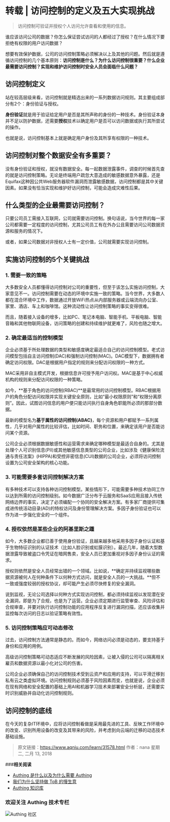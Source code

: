 # 转载 | 访问控制的定义及五大实现挑战

> 访问控制可验证并授权个人访问允许查看和使用的信息。

<!-- more -->

谁应该访问公司的数据？你怎么保证尝试访问的人都经过了授权？在什么情况下要拒绝有权限的用户访问数据？

想要有效保护数据，公司的访问控制策略必须解决以上及其他的问题。然后就是遵循访问控制的几个基本原则：**访问控制是什么？为什么访问控制很重要？什么企业最需要访问控制？实现和维护访问控制时安全人员会面临什么问题？**

## **访问控制定义**

站在较高层级来看，访问控制就是精选出来的一系列数据访问规则。其主要组成部分有2个：身份验证与授权。

**身份验证**就是用于验证给定用户是否是其所声称的身份的一种技术。身份验证本身并不足以防护数据，还需要**授权**技术以确定用户是否可以访问数据或执行其所尝试的操作。

也就是说，访问控制基本上就是确定用户身份及其所享有权限的一种技术。

## **访问控制对整个数据安全有多重要？**

没有身份验证和授权，就没有数据安全。每一起数据泄露事件，调查的时候首先查的就是访问控制策略。无论是终端用户疏忽大意造成的敏感数据意外暴露，还是Equifax这种因公共Web服务器软件漏洞而泄露敏感数据，访问控制都是其中关键因素。如果没有恰当实现和维护好访问控制，可能会造成灾难性后果。

## **什么类型的企业最需要访问控制？**

只要公司员工需接入互联网，公司就需要访问控制。换句话说，当今世界的每一家公司都需要一定程度的访问控制，尤其公司员工有在外办公且需要访问公司数据资源和服务的情况下。

或者，如果公司数据对非授权人士有一定价值，公司就需要实现访问控制。

## **实施访问控制的5个关键挑战**

### **1. 需要一致的策略**

大多数安全人员都懂得访问控制对公司的重要性，但至于该怎么实施访问控制，大家意见不一。访问控制需要在动态的环境中实施一致的策略。当今世界，大多数人都在混合环境中工作，数据通过开放WiFi热点从内部服务器或云端流向办公室、家里、酒店、车上和咖啡馆。这种流动性让访问控制策略的事实变得很难。

而且，随着接入设备的增多，比如PC、笔记本电脑、智能手机、平板电脑、智能音箱和其他物联网设备，访问策略的创建和持续维护就更难了，风险也随之增大。

### **2. 确定最适当的控制模型**

企业必须基于所处理数据的类型和敏感度确定最适合自己的访问控制模型。老式访问模型包括自主访问控制(DAC)和强制访问控制(MAC)。DAC模型下，数据拥有者确定访问权限。DAC是根据用户指定的规则来分配访问权限的一种方式。

MAC采用非自主模式开发，根据信息许可授予用户访问权。MAC是基于中心权威机构的规则来分配访问权限的一种策略。

如今，**基于角色的访问控制(RBAC)**是最常用的访问控制模型。RBAC根据用户的角色分配访问权限并实现关键安全原则，比如“最小权限原则”和“权限分离原则”。因此，试图访问信息的用户便只能访问执行自身角色职能所必须的那部分数据。

最新的模型名为**基于属性的访问控制(ABAC)**，每个资源和用户都赋予一系列属性，几乎对用户属性的比较评估，比如时间、职务和位置，来确定该用户是否能访问某个资源。

公司企业必须根据数据敏感性和运营需求来确定哪种模型是最适合自身的。尤其是处理个人可识别信息(PII)或其他敏感信息类型的公司企业，比如涉及《健康保险流通与责任法案》(HIPPA)和受控非密信息(CUI)数据的公司企业，必须将访问控制设置为公司安全架构的核心功能。

### **3. 可能需要多套访问控制解决方案**

有多种技术可以支持各种访问控制模型。某些情形下，可能需要多种技术协同工作以达到所需的访问控制级别。如今数据广泛分布于云服务和SaaS应用且接入传统网络边界的事实，决定了必须编配一个协同的安全解决方案。有多家厂商提供可集成进传统活动目录(AD)的特权访问及身份管理解决方案。多因子身份验证也可以作为进一步强化安全的一个组件。

### **4. 授权依然是某些企业的阿基里斯之踵**

如今，大多数企业都已善于使用身份验证，且越来越多地采用多因子身份认证和基于生物特征识别的认证技术（比如人脸识别或虹膜识别）。最近几年，随着大型数据泄露导致被盗口令凭证在暗网售卖，安全人员已更加重视对多因子身份认证的需求。

授权则依然是安全人员经常出错的一个领域。比如说，**确定并持续监视哪些数据资源被何人在何种条件下以何种方式访问，就是安全人员的一大挑战。**但不一致或强度较弱的授权协议，却可能产生必须尽快修复的安全漏洞。

说到监视，无论公司选择以何种方式实现访问控制，都必须持续监视以发现潜在安全漏洞，即是为了合规，也是为了运营。企业必须定期进行监管审查、风险评估和合规审查，并要对执行访问控制功能的应用程序反复进行漏洞扫描，还应该收集并监控每次访问的日志以验证策略有效性。

### **5. 访问控制策略应可动态修改**

过去，访问控制方法通常是静态的。而如今，网络访问必须是动态的，要支持基于身份和应用的用例。

高级访问控制策略可动态适应不断发展的风险因素，让被入侵的公司可以隔离相关雇员和数据资源以最小化对公司的伤害。

公司企业必须确保自己的访问控制技术受到云资产和应用的支持，可以平滑迁移到私有云之类虚拟环境。访问控制规则必须基于风险因素而变，也就是说，企业必须在现有网络和安全配置的基础上用AI和机器学习技术来部署安全分析层，还需要实时识别威胁并自动化访问控制规则。

## **访问控制的底线**

在今天的复杂IT环境中，应将访问控制看做是采用最先进的工具、反映工作环境中的改变、识别所用设备的改变及其带来的风险，并考虑到向云端的迁移的动态技术基础设施。

> 原文链接：https://www.aqniu.com/learn/31578.html   作者：nana 星期二, 二月 13, 2018


###**相关阅读**

* [Authing 是什么以及为什么需要 Authing](https://authing.cn/blog//Authing%E6%98%AF%E4%BB%80%E4%B9%88%E4%BB%A5%E5%8F%8A%E4%B8%BA%E4%BB%80%E4%B9%88%E9%9C%80%E8%A6%81Authing.html)
* [我们为什么坚持做 ToB 的慢生意](https://authing.cn/blog//我们为什么坚持做ToB的慢生意.html)
* [Authing 知识库](https://learn.authing.cn/authing/)


### 欢迎关注 Authing 技术专栏
![Authing 社区](https://cdn.authing.cn/blog/Authing_mini.jpg)